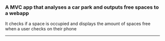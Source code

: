 ### A MVC app that analyses a car park and outputs free spaces to a webapp

It checks if a space is occupied and displays the amount of spaces free when a user checks on their phone




------- 
